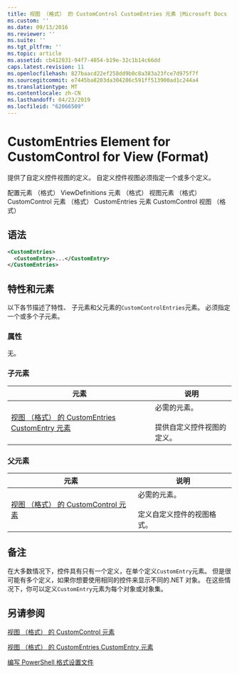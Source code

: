 ```yaml
---
title: 视图 （格式） 的 CustomControl CustomEntries 元素 |Microsoft Docs
ms.custom: ''
ms.date: 09/13/2016
ms.reviewer: ''
ms.suite: ''
ms.tgt_pltfrm: ''
ms.topic: article
ms.assetid: cb412831-94f7-4054-b19e-32c1b14c66dd
caps.latest.revision: 11
ms.openlocfilehash: 827baacd22ef258dd9b0c8a383a23fce7d975f7f
ms.sourcegitcommit: e7445ba8203da304286c591ff513900ad1c244a4
ms.translationtype: MT
ms.contentlocale: zh-CN
ms.lasthandoff: 04/23/2019
ms.locfileid: "62066509"
---
```

# <a name="customentries-element-for-customcontrol-for-view-format"></a>CustomEntries Element for CustomControl for View (Format)

提供了自定义控件视图的定义。 自定义控件视图必须指定一个或多个定义。

配置元素 （格式） ViewDefinitions 元素 （格式） 视图元素 （格式） CustomControl 元素 （格式） CustomEntries 元素 CustomControl 视图 （格式）

## <a name="syntax"></a>语法

```xml
<CustomEntries>
  <CustomEntry>...</CustomEntry>
</CustomEntries>
```

## <a name="attributes-and-elements"></a>特性和元素

以下各节描述了特性、 子元素和父元素的`CustomControlEntries`元素。 必须指定一个或多个子元素。

### <a name="attributes"></a>属性

无。

### <a name="child-elements"></a>子元素

|元素|说明|
|-------------|-----------------|
|[视图 （格式） 的 CustomEntries CustomEntry 元素](./customentry-element-for-customentries-for-customcontrol-for-view-format.md)|必需的元素。<br /><br /> 提供自定义控件视图的定义。|

### <a name="parent-elements"></a>父元素

|元素|说明|
|-------------|-----------------|
|[视图 （格式） 的 CustomControl 元素](./customcontrol-element-for-view-format.md)|必需的元素。<br /><br /> 定义自定义控件的视图格式。|

## <a name="remarks"></a>备注

在大多数情况下，控件具有只有一个定义，在单个定义`CustomEntry`元素。 但是很可能有多个定义，如果你想要使用相同的控件来显示不同的.NET 对象。 在这些情况下，你可以定义`CustomEntry`元素为每个对象或对象集。

## <a name="see-also"></a>另请参阅

[视图 （格式） 的 CustomControl 元素](./customcontrol-element-for-view-format.md)

[视图 （格式） 的 CustomEntries CustomEntry 元素](./customentry-element-for-customentries-for-customcontrol-for-view-format.md)

[编写 PowerShell 格式设置文件](./writing-a-powershell-formatting-file.md)
